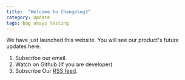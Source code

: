 ```yaml
---
title:  "Welcome to Changelog3"
category: Update
tags: bug ansys testing
---
```

We have just launched this website. You will see our product's future updates here.
1. Subscribe our email.
2. Watch on Github (If you are developer)
3. Subscribe Our [RSS feed](/feed.xml).